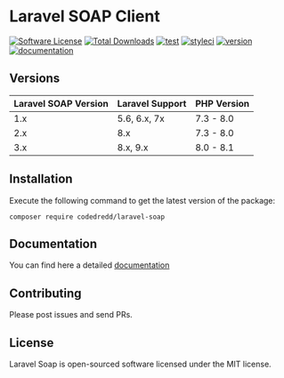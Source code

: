 # Laravel SOAP Client

[![Software License](https://img.shields.io/github/license/codedredd/laravel-soap?style=flat-square)](LICENSE.md)
[![Total Downloads](https://img.shields.io/packagist/dt/codedredd/laravel-soap?style=flat-square)](https://packagist.org/packages/codedredd/laravel-soap)
[![test](https://img.shields.io/github/workflow/status/codedredd/laravel-soap/test?label=test&logo=github&style=flat-square)](https://github.com/CodeDredd/laravel-soap/actions?query=workflow%3Atest)
[![styleci](https://github.styleci.io/repos/7548986/shield)](https://github.styleci.io/repos/257192373)
[![version](https://img.shields.io/github/v/release/codedredd/laravel-soap?style=flat-square)](https://github.com/CodeDredd/laravel-soap/releases)
[![documentation](https://img.shields.io/github/workflow/status/codedredd/laravel-soap/documentation?label=docs&logo=read-the-docs&style=flat-square)](https://codedredd.github.io/laravel-soap/)

## Versions
Laravel SOAP Version | Laravel Support | PHP Version
-------- | ------------------ | -------------
1.x | 5.6, 6.x, 7x | 7.3 - 8.0
2.x | 8.x | 7.3 - 8.0
3.x | 8.x, 9.x | 8.0 - 8.1
<a name="installation"></a>
## Installation

Execute the following command to get the latest version of the package:

    composer require codedredd/laravel-soap
    
## Documentation
You can find here a detailed [documentation](https://codedredd.github.io/laravel-soap/)

<a name="contributing"></a>
## Contributing
Please post issues and send PRs.

<a name="licence"></a>
## License
Laravel Soap is open-sourced software licensed under the MIT license.
